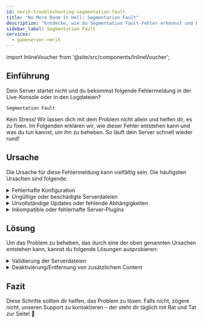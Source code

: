 ```yaml
---
id: nmrih-troubleshooting-segmentation-fault
title: "No More Room In Hell: Segmentation Fault"
description: "Entdecke, wie du Segmentation Fault-Fehler erkennst und behebst, damit dein Server wieder rund läuft → Jetzt mehr erfahren"
sidebar_label: Segmentation Fault
services:
  - gameserver-nmrih
---
```


import InlineVoucher from '@site/src/components/InlineVoucher';

## Einführung

Dein Server startet nicht und du bekommst folgende Fehlermeldung in der Live-Konsole oder in den Logdateien?

```
Segmentation Fault
```

Kein Stress! Wir lassen dich mit dem Problem nicht allein und helfen dir, es zu fixen. Im Folgenden erklären wir, wie dieser Fehler entstehen kann und was du tun kannst, um ihn zu beheben. So läuft dein Server schnell wieder rund!



<InlineVoucher />



## Ursache

Die Ursache für diese Fehlermeldung kann vielfältig sein. Die häufigsten Ursachen sind folgende:

<details>
  <summary>Fehlerhafte Konfiguration</summary>

Eine falsch oder unvollständig konfigurierte Konfigurationsdatei kann dazu führen, dass der Server beim Start oder während des Betriebs auf ungültige Parameter oder ungültige Speicherbereiche zugreift.

Das passiert besonders, wenn zum Beispiel Einrückungen oder Wertzuweisungen nicht korrekt gesetzt sind. Das kann dann zu einem Absturz oder undefiniertem Verhalten führen (z.B. Segmentation Fault).

</details>

<details>
  <summary>Ungültige oder beschädigte Serverdateien</summary>

  Durch fehlerhafte Übertragungen, manuelle Änderungen oder beschädigte Installationen können zentrale Serverdateien korrupt werden. Das kann zu unerwartetem Verhalten oder kritischen Abstürzen wie einem Segmentation Fault beim Laden oder Ausführen führen.

</details>

<details>
  <summary>Unvollständige Updates oder fehlende Abhängigkeiten</summary>

  Wenn ein Server-Update nicht vollständig abgeschlossen wurde oder bestimmte Abhängigkeiten bzw. Module fehlen, können beim Start oder während der Laufzeit Fehler auftreten.

</details>

<details>
  <summary>Inkompatible oder fehlerhafte Server-Plugins</summary>

  Zusätzliche Erweiterungen wie SourceMod/Metamod oder Plugins, die nicht mit der verwendeten Server-Version kompatibel sind oder fehlerhaft programmiert wurden, können direkt den Speicherzugriff des Servers beeinflussen und entsprechend Probleme verursachen.

</details>



## Lösung

Um das Problem zu beheben, das durch eine der oben genannten Ursachen entstehen kann, kannst du folgende Lösungen ausprobieren:

<details>
  <summary>Validierung der Serverdateien</summary>

Um mögliche Fehler durch beschädigte oder unvollständige Spieldateien auszuschließen, empfehlen wir die Funktion **Steam-Dateien validieren** im Gameserver **Dashboard** zu nutzen.

![img](https://screensaver01.zap-hosting.com/index.php/s/gwcG7CWm7bc5PxL/preview)

  Der Gameserver wird automatisch über SteamCMD überprüft und fehlende oder fehlerhafte Dateien werden durch die Originalversion ersetzt. Der Prozess ist vollautomatisch und stellt sicher, dass die Serverdateien mit der aktuellen Steam-Version übereinstimmen.

</details>

<details>
  <summary>Deaktivierung/Entfernung von zusätzlichem Content</summary>

Wenn du zusätzlichen Content wie Sourcemod/Metamod und Plugins auf deinem Gameserver installiert hast, macht es Sinn, diese zumindest temporär zu deaktivieren oder zu entfernen.

Dieser Schritt kann ausschließen, ob die Probleme durch den zusätzlichen Content verursacht werden. Nach Updates gibt es häufig Probleme mit solchen Erweiterungen, weil sie nicht mehr oder noch nicht mit der neuen Server-Version kompatibel sind.

</details>

## Fazit

Diese Schritte sollten dir helfen, das Problem zu lösen. Falls nicht, zögere nicht, unseren Support zu kontaktieren – der steht dir täglich mit Rat und Tat zur Seite! 🙂

<InlineVoucher />